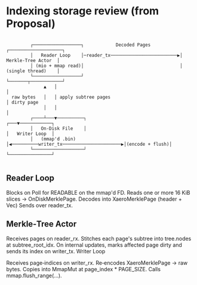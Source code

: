 # Indexing storage review (from Proposal)

```ascii

         ┌──────────────────┐            Decoded Pages            ┌────────────────────┐
         │   Reader Loop    │─reader_tx─────────────────────────▶│ Merkle‑Tree Actor  │
         │ (mio + mmap read)│                                    │ (single thread)    │
         └──────────────────┘                                    └───────┬────────────┘
              ▲   │                                                        │
  raw bytes   │   │ apply subtree pages                                   │ dirty page
              │   │                                                        │
         ┌────┴───▼──────────┐                                        ┌───▼────────────┐
         │   On‑Disk File    │                                        │   Writer Loop  │
         │   (mmap'd .bin)   │◀──────────writer_tx──────────────────────▶│(encode + flush)│
         └───────────────────┘                                        └────────────────┘


```

## Reader Loop

Blocks on Poll for READABLE on the mmap'd FD.
Reads one or more 16 KiB slices → OnDiskMerklePage.
Decodes into XaeroMerklePage (header + Vec<XaeroMerkleNode>)
Sends over reader_tx.

## Merkle‑Tree Actor

Receives pages on reader_rx.
Stitches each page's subtree into tree.nodes at subtree_root_idx.
On internal updates, marks affected page dirty and sends its index on writer_tx.
Writer Loop

Receives page‐indices on writer_rx.
Re‑encodes XaeroMerklePage → raw bytes.
Copies into MmapMut at page_index * PAGE_SIZE.
Calls mmap.flush_range(...).
